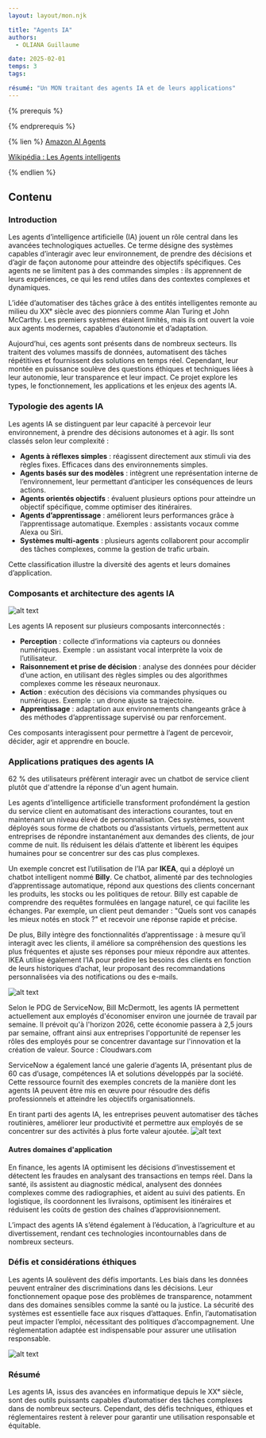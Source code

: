 ```yaml
---
layout: layout/mon.njk

title: "Agents IA"
authors:
  - OLIANA Guillaume

date: 2025-02-01
temps: 3
tags:

résumé: "Un MON traitant des agents IA et de leurs applications"
---
```


{% prerequis %}

{% endprerequis %}

{% lien %}
[Amazon AI Agents](https://aws.amazon.com/fr/what-is/ai-agents/)

[Wikipédia : Les Agents intelligents](https://fr.wikipedia.org/wiki/Agent_intelligent)

{% endlien %}

## Contenu

### Introduction

Les agents d’intelligence artificielle (IA) jouent un rôle central dans les avancées technologiques actuelles. Ce terme désigne des systèmes capables d’interagir avec leur environnement, de prendre des décisions et d’agir de façon autonome pour atteindre des objectifs spécifiques. Ces agents ne se limitent pas à des commandes simples : ils apprennent de leurs expériences, ce qui les rend utiles dans des contextes complexes et dynamiques.

L’idée d’automatiser des tâches grâce à des entités intelligentes remonte au milieu du XXᵉ siècle avec des pionniers comme Alan Turing et John McCarthy. Les premiers systèmes étaient limités, mais ils ont ouvert la voie aux agents modernes, capables d’autonomie et d’adaptation.

Aujourd’hui, ces agents sont présents dans de nombreux secteurs. Ils traitent des volumes massifs de données, automatisent des tâches répétitives et fournissent des solutions en temps réel. Cependant, leur montée en puissance soulève des questions éthiques et techniques liées à leur autonomie, leur transparence et leur impact. Ce projet explore les types, le fonctionnement, les applications et les enjeux des agents IA.

### Typologie des agents IA

Les agents IA se distinguent par leur capacité à percevoir leur environnement, à prendre des décisions autonomes et à agir. Ils sont classés selon leur complexité :

- **Agents à réflexes simples** : réagissent directement aux stimuli via des règles fixes. Efficaces dans des environnements simples.
- **Agents basés sur des modèles** : intègrent une représentation interne de l’environnement, leur permettant d’anticiper les conséquences de leurs actions.
- **Agents orientés objectifs** : évaluent plusieurs options pour atteindre un objectif spécifique, comme optimiser des itinéraires.
- **Agents d’apprentissage** : améliorent leurs performances grâce à l’apprentissage automatique. Exemples : assistants vocaux comme Alexa ou Siri.
- **Systèmes multi-agents** : plusieurs agents collaborent pour accomplir des tâches complexes, comme la gestion de trafic urbain.

Cette classification illustre la diversité des agents et leurs domaines d’application.

### Composants et architecture des agents IA

![alt text](image.png)

Les agents IA reposent sur plusieurs composants interconnectés :

- **Perception** : collecte d’informations via capteurs ou données numériques. Exemple : un assistant vocal interprète la voix de l’utilisateur.
- **Raisonnement et prise de décision** : analyse des données pour décider d’une action, en utilisant des règles simples ou des algorithmes complexes comme les réseaux neuronaux.
- **Action** : exécution des décisions via commandes physiques ou numériques. Exemple : un drone ajuste sa trajectoire.
- **Apprentissage** : adaptation aux environnements changeants grâce à des méthodes d’apprentissage supervisé ou par renforcement.

Ces composants interagissent pour permettre à l’agent de percevoir, décider, agir et apprendre en boucle.

### Applications pratiques des agents IA

62 % des utilisateurs préfèrent interagir avec un chatbot de service client plutôt que d'attendre la réponse d'un agent humain.

Les agents d’intelligence artificielle transforment profondément la gestion du service client en automatisant des interactions courantes, tout en maintenant un niveau élevé de personnalisation. Ces systèmes, souvent déployés sous forme de chatbots ou d’assistants virtuels, permettent aux entreprises de répondre instantanément aux demandes des clients, de jour comme de nuit. Ils réduisent les délais d’attente et libèrent les équipes humaines pour se concentrer sur des cas plus complexes.

Un exemple concret est l’utilisation de l’IA par **IKEA**, qui a déployé un chatbot intelligent nommé **Billy**. Ce chatbot, alimenté par des technologies d’apprentissage automatique, répond aux questions des clients concernant les produits, les stocks ou les politiques de retour. Billy est capable de comprendre des requêtes formulées en langage naturel, ce qui facilite les échanges. Par exemple, un client peut demander : "Quels sont vos canapés les mieux notés en stock ?" et recevoir une réponse rapide et précise.

De plus, Billy intègre des fonctionnalités d’apprentissage : à mesure qu’il interagit avec les clients, il améliore sa compréhension des questions les plus fréquentes et ajuste ses réponses pour mieux répondre aux attentes. IKEA utilise également l’IA pour prédire les besoins des clients en fonction de leurs historiques d’achat, leur proposant des recommandations personnalisées via des notifications ou des e-mails.

![alt text](image-1.png)

Selon le PDG de ServiceNow, Bill McDermott, les agents IA permettent actuellement aux employés d'économiser environ une journée de travail par semaine. Il prévoit qu'à l'horizon 2026, cette économie passera à 2,5 jours par semaine, offrant ainsi aux entreprises l'opportunité de repenser les rôles des employés pour se concentrer davantage sur l'innovation et la création de valeur.
Source : Cloudwars.com

ServiceNow a également lancé une galerie d’agents IA, présentant plus de 60 cas d’usage, compétences IA et solutions développés par la société. Cette ressource fournit des exemples concrets de la manière dont les agents IA peuvent être mis en œuvre pour résoudre des défis professionnels et atteindre les objectifs organisationnels.


En tirant parti des agents IA, les entreprises peuvent automatiser des tâches routinières, améliorer leur productivité et permettre aux employés de se concentrer sur des activités à plus forte valeur ajoutée.
![alt text](image-2.png)

#### Autres domaines d'application

En finance, les agents IA optimisent les décisions d’investissement et détectent les fraudes en analysant des transactions en temps réel. Dans la santé, ils assistent au diagnostic médical, analysent des données complexes comme des radiographies, et aident au suivi des patients. En logistique, ils coordonnent les livraisons, optimisent les itinéraires et réduisent les coûts de gestion des chaînes d’approvisionnement.

L’impact des agents IA s’étend également à l’éducation, à l’agriculture et au divertissement, rendant ces technologies incontournables dans de nombreux secteurs.

### Défis et considérations éthiques

Les agents IA soulèvent des défis importants. Les biais dans les données peuvent entraîner des discriminations dans les décisions. Leur fonctionnement opaque pose des problèmes de transparence, notamment dans des domaines sensibles comme la santé ou la justice. La sécurité des systèmes est essentielle face aux risques d’attaques. Enfin, l’automatisation peut impacter l’emploi, nécessitant des politiques d’accompagnement. Une réglementation adaptée est indispensable pour assurer une utilisation responsable.

![alt text](image-3.png)

### Résumé

Les agents IA, issus des avancées en informatique depuis le XXᵉ siècle, sont des outils puissants capables d’automatiser des tâches complexes dans de nombreux secteurs. Cependant, des défis techniques, éthiques et réglementaires restent à relever pour garantir une utilisation responsable et équitable.
